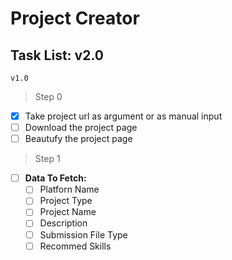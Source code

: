 # Project Creator

## Task List: v2.0

`v1.0`

> Step 0
- [x] Take project url as argument or as manual input
- [ ] Download the project page
- [ ] Beautufy the project page

> Step 1

- [ ] **Data To Fetch:**
  - [ ] Platforn Name
  - [ ] Project Type
  - [ ] Project Name
  - [ ] Description
  - [ ] Submission File Type
  - [ ] Recommed Skills
